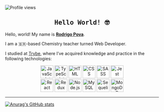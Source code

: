 ![Profile views](https://gpvc.arturio.dev/rodrigo-pova)

<h2 align=center><samp>Hello World! 🤓</samp></h2>

Hello, world! My name is **[Rodrigo Pova](https://rodrigo-pova.github.io)**.

I am a 🇧🇷-based Chemistry teacher turned Web Developer.

I studied at [Trybe](https://github.com/betrybe), where I’ve acquired knowledge and practice in the following technologies:

<div align="center">
  <img height="42" src='https://cdn.jsdelivr.net/gh/devicons/devicon/icons/javascript/javascript-original.svg' title="JavaScript">
  <img height="42" src='https://cdn.jsdelivr.net/gh/devicons/devicon/icons/typescript/typescript-original.svg' title="TypeScript">
  <img height="42" src='https://cdn.jsdelivr.net/gh/devicons/devicon/icons/html5/html5-original.svg' title="HTML">
  <img height="42" src='https://cdn.jsdelivr.net/gh/devicons/devicon/icons/css3/css3-original.svg' title="CSS">
  <img height="42" src='https://cdn.jsdelivr.net/gh/devicons/devicon/icons/sass/sass-original.svg' title="SASS">
  <img height="42" src='https://cdn.jsdelivr.net/gh/devicons/devicon/icons/jest/jest-plain.svg' title="Jest">
  <br>
  <img height="42" src='https://cdn.jsdelivr.net/gh/devicons/devicon/icons/react/react-original.svg' title="React">
  <img height="42" src='https://cdn.jsdelivr.net/gh/devicons/devicon/icons/redux/redux-original.svg' title="Redux">
  <img height="42" src='https://cdn.jsdelivr.net/gh/devicons/devicon/icons/nodejs/nodejs-original.svg' title="Node.js">
  <img height="42" src='https://cdn.jsdelivr.net/gh/devicons/devicon/icons/mysql/mysql-original.svg' title="MySQL">
  <img height="42" src='https://cdn.jsdelivr.net/gh/devicons/devicon/icons/sequelize/sequelize-original.svg' title="Sequelize">
  <img height="42" src='https://cdn.jsdelivr.net/gh/devicons/devicon/icons/mongodb/mongodb-original.svg' title="MongoDB">
</div>

---

[![Anurag's GitHub stats](https://github-readme-stats.vercel.app/api?username=rodrigo-pova)](https://github.com/anuraghazra/github-readme-stats)
